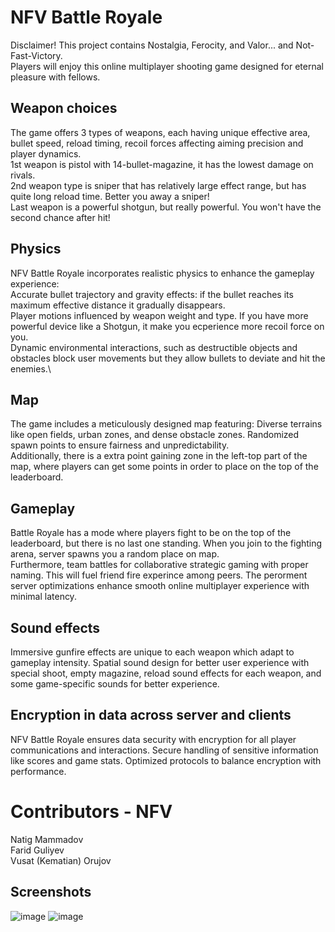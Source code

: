 # NFV Battle Royale
Disclaimer! This project contains Nostalgia, Ferocity, and Valor... and Not-Fast-Victory.\
Players will enjoy this online multiplayer shooting game designed for eternal pleasure with fellows.


## Weapon choices
The game offers 3 types of weapons, each having unique effective area, bullet speed, reload timing, recoil forces affecting aiming precision and player dynamics. \
1st weapon is pistol with 14-bullet-magazine, it has the lowest damage on rivals.\
2nd weapon type is sniper that has relatively large effect range, but has quite long reload time. Better you away a sniper!\
Last weapon is a powerful shotgun, but really powerful. You won't have the second chance after hit!


## Physics
NFV Battle Royale incorporates realistic physics to enhance the gameplay experience:\
Accurate bullet trajectory and gravity effects: if the bullet reaches its maximum effective distance it gradually disappears.\
Player motions influenced by weapon weight and type. If you have more powerful device like a Shotgun, it make you ecperience more recoil force on you.\
Dynamic environmental interactions, such as destructible objects and obstacles block user movements but they allow bullets to deviate and hit the enemies.\


## Map
The game includes a meticulously designed map featuring:
Diverse terrains like open fields, urban zones, and dense obstacle zones.
Randomized spawn points to ensure fairness and unpredictability.\
Additionally, there is a extra point gaining zone in the left-top part of the map, where players can get some points in order to place on the top of the leaderboard.


## Gameplay
Battle Royale has a mode where players fight to be on the top of the leaderboard, but there is no last one standing. When you join to the fighting arena, server spawns you a random place on map.\
Furthermore, team battles for collaborative strategic gaming with proper naming. This will fuel friend fire experince among peers.
The perorment server optimizations enhance smooth online multiplayer experience with minimal latency.


## Sound effects
Immersive gunfire effects are unique to each weapon which adapt to gameplay intensity.
Spatial sound design for better user experience with special shoot, empty magazine, reload sound effects for each weapon, and some game-specific sounds for better experience.


## Encryption in data across server and clients
NFV Battle Royale ensures data security with encryption for all player communications and interactions.
Secure handling of sensitive information like scores and game stats.
Optimized protocols to balance encryption with performance.


# Contributors - NFV
Natig Mammadov\
Farid Guliyev\
Vusat (Kematian) Orujov


## Screenshots
![image](https://github.com/user-attachments/assets/f559576d-fd51-4d68-8741-98e2d4252de6)
![image](https://github.com/user-attachments/assets/46eedc5c-c848-4daf-853e-e1f44be9b025)


